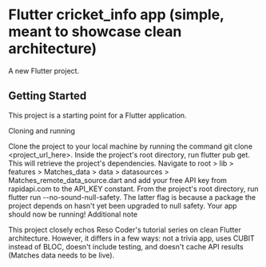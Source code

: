 # Flutter cricket_info app (simple, meant to showcase clean architecture)

A new Flutter project.

## Getting Started

This project is a starting point for a Flutter application.

Cloning and running

Clone the project to your local machine by running the command git clone <project_url_here>.
Inside the project's root directory, run flutter pub get. This will retrieve the project's dependencies.
Navigate to root > lib > features > Matches_data > data > datasources > Matches_remote_data_source.dart and add your free API key from rapidapi.com to the API_KEY constant.
From the project's root directory, run flutter run --no-sound-null-safety. The latter flag is because a package the project depends on hasn't yet been upgraded to null safety.
Your app should now be running!
Additional note

This project closely echos Reso Coder's tutorial series on clean Flutter architecture. However, it differs in a few ways: not a trivia app, uses CUBIT instead of BLOC, doesn't include testing, and doesn't cache API results (Matches data needs to be live).




